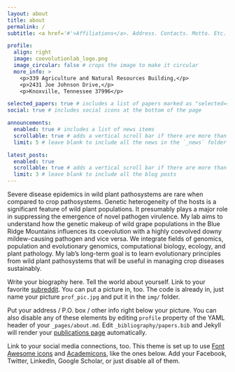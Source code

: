 ```yaml
---
layout: about
title: about
permalink: /
subtitle: <a href='#'>Affiliations</a>. Address. Contacts. Motto. Etc.

profile:
  align: right
  image: coevolutionlab_logo.png
  image_circular: false # crops the image to make it circular
  more_info: >
    <p>339 Agriculture and Natural Resources Building,</p>
    <p>2431 Joe Johnson Drive,</p>
    <p>Knoxville, Tennessee 37996</p>

selected_papers: true # includes a list of papers marked as "selected={true}"
social: true # includes social icons at the bottom of the page

announcements:
  enabled: true # includes a list of news items
  scrollable: true # adds a vertical scroll bar if there are more than 3 news items
  limit: 5 # leave blank to include all the news in the `_news` folder

latest_posts:
  enabled: true
  scrollable: true # adds a vertical scroll bar if there are more than 3 new posts items
  limit: 3 # leave blank to include all the blog posts
---
```


Severe disease epidemics in wild plant pathosystems are rare when compared to crop pathosystems. Genetic heterogeneity of the hosts is a significant feature of wild plant populations. It presumably plays a major role in suppressing the emergence of novel pathogen virulence. My lab aims to understand how the genetic makeup of wild grape populations in the Blue Ridge Mountains influences its coevolution with a highly coevolved downy mildew-causing pathogen and vice versa. We integrate fields of genomics, population and evolutionary genomics, computational biology, ecology, and plant pathology. My lab’s long-term goal is to learn evolutionary principles from wild plant pathosystems that will be useful in managing crop diseases sustainably.

Write your biography here. Tell the world about yourself. Link to your favorite [subreddit](http://reddit.com). You can put a picture in, too. The code is already in, just name your picture `prof_pic.jpg` and put it in the `img/` folder.

Put your address / P.O. box / other info right below your picture. You can also disable any of these elements by editing `profile` property of the YAML header of your `_pages/about.md`. Edit `_bibliography/papers.bib` and Jekyll will render your [publications page](/al-folio/publications/) automatically.

Link to your social media connections, too. This theme is set up to use [Font Awesome icons](https://fontawesome.com/) and [Academicons](https://jpswalsh.github.io/academicons/), like the ones below. Add your Facebook, Twitter, LinkedIn, Google Scholar, or just disable all of them.

